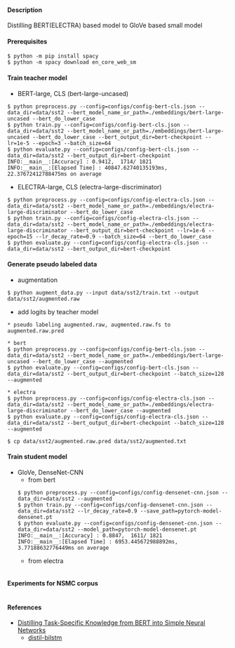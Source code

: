 #### Description

Distilling BERT(ELECTRA) based model to GloVe based small model

#### Prerequisites
```
$ python -m pip install spacy
$ python -m spacy download en_core_web_sm
```

#### Train teacher model

- BERT-large, CLS (bert-large-uncased)
```
$ python preprocess.py --config=configs/config-bert-cls.json --data_dir=data/sst2 --bert_model_name_or_path=./embeddings/bert-large-uncased --bert_do_lower_case
$ python train.py --config=configs/config-bert-cls.json --data_dir=data/sst2 --bert_model_name_or_path=./embeddings/bert-large-uncased --bert_do_lower_case --bert_output_dir=bert-checkpoint --lr=1e-5 --epoch=3 --batch_size=64
$ python evaluate.py --config=configs/config-bert-cls.json --data_dir=data/sst2 --bert_output_dir=bert-checkpoint
INFO:__main__:[Accuracy] : 0.9412,  1714/ 1821
INFO:__main__:[Elapsed Time] : 40847.62740135193ms, 22.37672412788475ms on average
```

- ELECTRA-large, CLS (electra-large-discriminator)
```
$ python preprocess.py --config=configs/config-electra-cls.json --data_dir=data/sst2 --bert_model_name_or_path=./embeddings/electra-large-discriminator --bert_do_lower_case
$ python train.py --config=configs/config-electra-cls.json --data_dir=data/sst2 --bert_model_name_or_path=./embeddings/electra-large-discriminator --bert_output_dir=bert-checkpoint --lr=1e-6 --epoch=15 --lr_decay_rate=0.9 --batch_size=64 --bert_do_lower_case
$ python evaluate.py --config=configs/config-electra-cls.json --data_dir=data/sst2 --bert_output_dir=bert-checkpoint
```

#### Generate pseudo labeled data

- augmentation
```
$ python augment_data.py --input data/sst2/train.txt --output data/sst2/augmented.raw
```

- add logits by teacher model
```
* pseudo labeling augmented.raw, augmented.raw.fs to augmented.raw.pred

* bert
$ python preprocess.py --config=configs/config-bert-cls.json --data_dir=data/sst2 --bert_model_name_or_path=./embeddings/bert-large-uncased --bert_do_lower_case --augmented
$ python evaluate.py --config=configs/config-bert-cls.json --data_dir=data/sst2 --bert_output_dir=bert-checkpoint --batch_size=128 --augmented

* electra 
$ python preprocess.py --config=configs/config-electra-cls.json --data_dir=data/sst2 --bert_model_name_or_path=./embeddings/electra-large-discriminator --bert_do_lower_case --augmented
$ python evaluate.py --config=configs/config-electra-cls.json --data_dir=data/sst2 --bert_output_dir=bert-checkpoint --batch_size=128 --augmented

$ cp data/sst2/augmented.raw.pred data/sst2/augmented.txt
```

#### Train student model

- GloVe, DenseNet-CNN
  - from bert
  ```
  $ python preprocess.py --config=configs/config-densenet-cnn.json --data_dir=data/sst2 --augmented
  $ python train.py --config=configs/config-densenet-cnn.json --data_dir=data/sst2 --lr_decay_rate=0.9 --save_path=pytorch-model-densenet.pt
  $ python evaluate.py --config=configs/config-densenet-cnn.json --data_dir=data/sst2 --model_path=pytorch-model-densenet.pt
  INFO:__main__:[Accuracy] : 0.8847,  1611/ 1821
  INFO:__main__:[Elapsed Time] : 6953.445672988892ms, 3.77188632776449ms on average
  ```
  - from electra
  ```

  ```

#### Experiments for NSMC corpus

```

```


#### References

- [Distilling Task-Specific Knowledge from BERT into Simple Neural Networks](https://arxiv.org/abs/1903.12136)
  - [distil-bilstm](https://github.com/dsindex/distil-bilstm)
